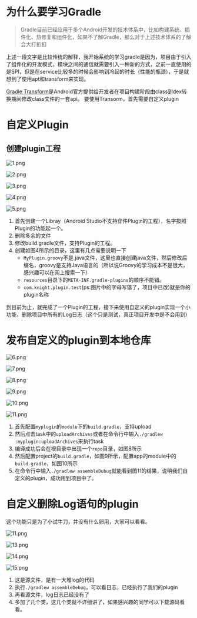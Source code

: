 # 为什么要学习Gradle

> Gradle目前已经应用于多个Android开发的技术体系中，比如构建系统、插件化、热修复和组件化，如果不了解Gradle，那么对于上述技术体系的了解会大打折扣

上述一段文字是比较传统的解释，我开始系统的学习gradle是因为，项目由于引入了组件化的开发模式，模块之间的通信就需要引入一种新的方式，之前一直使用的是SPI，但是在service比较多的时候会影响到冷起的时长（性能的瓶颈），于是就想到了使用apt和transform来实现。

[Gradle Transform](http://tools.android.com/tech-docs/new-build-system/transform-api)是Android官方提供给开发者在项目构建阶段由class到dex转换期间修改class文件的一套api。
要使用Transorm，首先需要自定义plugin

# 自定义Plugin

## 创建plugin工程

![1.png](https://raw.githubusercontent.com/296777513/Picture/master/gradle_plugin/plugin_1.png)

![2.png](https://raw.githubusercontent.com/296777513/Picture/master/gradle_plugin/plugin_2.png)

![3.png](https://raw.githubusercontent.com/296777513/Picture/master/gradle_plugin/plugin_3.png)

![4.png](https://raw.githubusercontent.com/296777513/Picture/master/gradle_plugin/plugin_4.png)

![5.png](https://raw.githubusercontent.com/296777513/Picture/master/gradle_plugin/plugin_5.png)

1. 首先创建一个Libray（Android Studio不支持穿件Plugin的工程），名字按照Plugin的功能起一个。
2. 删除多余的文件
3. 修改build.gradle文件，支持Plugin的工程。
4. 创建如图4所示的目录，这里有几点需要说明一下
    * `MyPlugin.groovy`不是.java文件，这里也直接创建java文件，然后修改后缀名，groovy是支持Java语言的（所以说Groovy的学习成本不是很大，感兴趣可以在网上搜索一下）
    * `resources`目录下的`META-INF.gradle-plugins`的顺序不能错。
    * `com.knight.plugin.test`(ps:图片中的字母写错了，项目中已改)就是你的plugin名称
    
到目前为止，就完成了一个Plugin的工程，接下来使用自定义的plugin实现一个小功能，删除项目中所有的Log日志（这个只是测试，真正项目开发中是不会用到）

# 发布自定义的plugin到本地仓库


![6.png](https://raw.githubusercontent.com/296777513/Picture/master/gradle_plugin/plugin_6.png)

![7.png](https://raw.githubusercontent.com/296777513/Picture/master/gradle_plugin/plugin_7.png)

![8.png](https://raw.githubusercontent.com/296777513/Picture/master/gradle_plugin/plugin_8.png)

![9.png](https://raw.githubusercontent.com/296777513/Picture/master/gradle_plugin/plugin_9.png)

![10.png](https://raw.githubusercontent.com/296777513/Picture/master/gradle_plugin/plugin_10.png)

![11.png](https://raw.githubusercontent.com/296777513/Picture/master/gradle_plugin/plugin_11.png)

1. 首先配置`myplugin`的`module`下的`build.gradle`，支持upload
2. 然后点击task中的`uploadArchives`或者在命令行中输入`./gradlew :myplugin:uploadArchives`来执行task
3. 编译成功后会在根目录中出现一个`repo`目录，如图8所示
4. 然后配置project的`build.gradle`，如图9所示，配置app的module中的`build.gradle`，如图10所示
5. 在命令行中输入`./gradlew assembleDubug`就能看到图11的结果，说明我们自定义的plugin，成功用到项目中了。


# 自定义删除Log语句的plugin

这个功能只是为了小试牛刀，并没有什么卵用，大家可以看看。

![11.png](https://raw.githubusercontent.com/296777513/Picture/master/gradle_plugin/plugin_12.png)

![13.png](https://raw.githubusercontent.com/296777513/Picture/master/gradle_plugin/plugin_13.png)

![14.png](https://raw.githubusercontent.com/296777513/Picture/master/gradle_plugin/plugin_14.png)

![15.png](https://raw.githubusercontent.com/296777513/Picture/master/gradle_plugin/plugin_15.png)

1. 这是源文件，是有一大堆log的代码
2. 执行`./gradlew assembleDebug`，可以看日志，已经执行了我们的plugin
3. 再看源文件，log日志已经没有了
4. 多加了几个类，这几个类就不详细讲了，如果感兴趣的同学可以下载源码看看。
